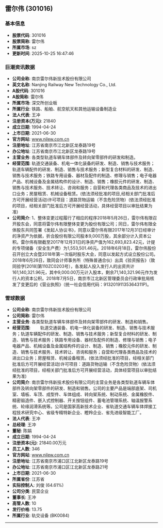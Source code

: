 ## 雷尔伟 (301016)

### 基本信息

- **股票代码**: 301016
- **股票简称**: 雷尔伟
- **所属市场**: sz
- **更新时间**: 2025-10-25 16:47:46

### 巨潮资讯数据

- **公司全称**: 南京雷尔伟新技术股份有限公司
- **英文名称**: Nanjing Railway New Technology Co., Ltd.
- **A股代码**: 301016
- **A股简称**: 雷尔伟
- **所属市场**: 深交所创业板
- **所属行业**: 铁路、船舶、航空航天和其他运输设备制造业
- **法人代表**: 王冲
- **注册资本(万元)**: 21840
- **成立日期**: 1994-04-24
- **上市日期**: 2021-06-30
- **官方网站**: www.njlew.com.cn
- **注册地址**: 江苏省南京市江北新区龙泰路19号
- **办公地址**: 江苏省南京市江北新区龙泰路19号
- **主营业务**: 各类型轨道车辆车体部件及转向架零部件的研发和制造。
- **经营范围**: 轨道交通装备、机电一体化装备的研发、制造、销售与技术服务；轨道车辆配件的研发、制造、销售与技术服务；新型复合材料的研发、制造、销售与技术服务；铁路专用设备、器材及配件的制造、修理与销售；电子电器产品、机械设备及金属结构件的设计、制造、销售；橡胶元件的研发、制造、销售与技术服务、技术转让、咨询和服务；自营和代理各类商品及技术的进出口业务；房屋租赁、机械设备租赁。(依法须经批准的项目,经相关部门批准后方可开展经营活动)许可项目：道路货物运输（不含危险货物）(依法须经批准的项目，经相关部门批准后方可开展经营活动，具体经营项目以审批结果为准)
- **公司简介**: 1、整体变更过程履行了相应的程序2018年5月26日，雷尔伟有限召开股东会，同意将雷尔伟有限整体变更为股份有限公司；同日，雷尔伟有限全体股东共同签署《发起人协议书》，同意以雷尔伟有限2017年12月31日经审计的净资产为依据，折合股份有限公司股本9,000万股，其余部分计入资本公积。雷尔伟有限截至2017年12月31日的净资产值为162,693,823.42元，计提的专项储备（安全生产费）为1,553,501.46元。2018年6月18日，雷尔伟股份召开创立大会暨2018年第一次临时股东大会，同意以发起方式设立股份公司。2018年6月26日，致同会计师事务所（特殊普通合伙）出具《验资报告》（致同验字[2018]第110ZC0203号），各发起人投入发行人的出资共计161,140,321.96元，其中9,000.00万元计入股本，剩余71,140,321.96元作为发行人的资本公积。2018年7月5日，南京市江北新区管理委员会行政审批局核发了变更后的《营业执照》（统一社会信用代码：91320191135364311P)。

### 雪球数据

- **公司全称**: 南京雷尔伟新技术股份有限公司
- **公司简称**: 雷尔伟
- **主营业务**: 各类型轨道车辆车体部件及转向架零部件的研发、制造和销售。
- **经营范围**: 　　轨道交通装备、机电一体化装备的研发、制造、销售与技术服务；轨道车辆配件的研发、制造、销售与技术服务；新型复合材料的研发、制造、销售与技术服务；铁路专用设备、器材及配件的制造、修理与销售；电子电器产品、机械设备及金属结构件的设计、制造、销售；橡胶元件的研发、制造、销售与技术服务、技术转让、咨询和服务；自营和代理各类商品及技术的进出口业务；房屋租赁、机械设备租赁。(依法须经批准的项目，经相关部门批准后方可开展经营活动)许可项目：道路货物运输（不含危险货物）(依法须经批准的项目，经相关部门批准后方可开展经营活动，具体经营项目以审批结果为准)
- **公司简介**: 南京雷尔伟新技术股份有限公司的主营业务是各类型轨道车辆车体部件及转向架零部件的研发、制造和销售。公司的主要产品是端部底架、司机室、墙板、车顶、成型件、车体组成、转向架系统、制动系统、金属橡胶件、精密锻造件、嵌入式控制器、开关按钮组件、蓄电池管理系统、轴温报警系统、轮缘润滑系统等。公司是国家高新技术企业、省轨道交通车辆车体焊接工程技术研究中心、省级专精特新企业、瞪羚企业、省先进级智能工厂。
- **法人代表**: 王冲
- **总经理**: 王冲
- **董秘**: 陈娟
- **成立日期**: 1994-04-24
- **注册资本(元)**: 21840.00万元
- **员工人数**: 346
- **官方网站**: www.njlew.com.cn
- **注册地址**: 江苏省南京市浦口区江北新区龙泰路19号
- **办公地址**: 江苏省南京市浦口区江北新区龙泰路21号
- **上市日期**: 2021-06-30
- **所属省份**: 江苏省
- **实际控制人**: 刘俊 (64.61%)
- **公司分类**: 民营企业
- **董事长**: 王冲
- **高管人数**: 10
- **发行价格**: 13.75
- **所属行业**: 轨交设备 (BK0084)

---